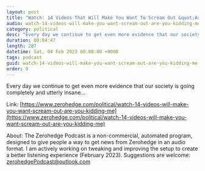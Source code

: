 ```yaml
---
layout: post
title: "Watch: 14 Videos That Will Make You Want To Scream Out &quot;Are You Kidding Me?&quot;"
audio: watch-14-videos-will-make-you-want-scream-out-are-you-kidding-me-3
category: political
desc: "Every day we continue to get even more evidence that our society is going completely and utterly insane..."
duration: 00:04:47
length: 287
datetime: Sat, 04 Feb 2023 00:00:00 +0000
tags: podcast
guid: watch-14-videos-will-make-you-want-scream-out-are-you-kidding-me-0
order: 0
---
```

Every day we continue to get even more evidence that our society is going completely and utterly insane...

Link: [https://www.zerohedge.com/political/watch-14-videos-will-make-you-want-scream-out-are-you-kidding-me](https://www.zerohedge.com/political/watch-14-videos-will-make-you-want-scream-out-are-you-kidding-me)

About: The Zerohedge Podcast is a non-commercial, automated program, designed to give people a way to get news from Zerohedge in an audio format.  I am actively working on tweaking and improving the setup to create a better listening experience (February 2023).  Suggestions are welcome: [zerohedgePodcast@outlook.com](mailto:zerohedgePodcast@outlook.com)
